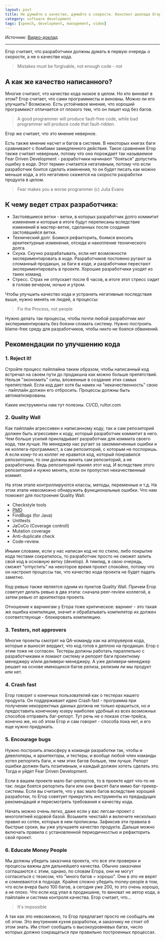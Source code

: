 ```yaml
---
layout: post
title: Не думайте о качестве, думайте о скорости. Конспект доклада Егора Бугаенко
category: software development
tags: [speech, development, management, video]
---
```


Источник: [Видео-доклад](https://www.youtube.com/watch?v=jFSSV1pdZTw)

---

Егор считает, что разработчики должны думать в первую очередь о скорости, а не о качестве кода.

> Mistakes must be forgivable, not enough code - not

## А как же качество написанного?

Многие считают, что качество кода низкое в целом. Но кто виноват в этом? Егор считает, что сами программисты и виновны. Можно ли его улучшить? Возможно. Есть устойчивое мнение, что хороший программист отличается от плохого тем, что он пишет код без багов.

> A good programmer will produce fault-free code, while bad programmer will produce code that fault-ridden.

Егор же считает, что это мнение неверное.

Есть также мнение насчет и багов в системе. В некоторых книгах баги сравнивают с бомбами замедленного действия. Такое сравнение Егор также считает неверным, потому что оно порождает так называемое Fear Driven Development - разработчики начинают "бояться" допустить ошибку в коде. Этот термин считается негативным, потому что если разработчик боится сделать изменения, то он будет писать как можно меньше кода, а это негативно скажется на скорости разработки продукта в целом.

> Fear makes you a worse programmer (c) Julia Evans

## К чему ведет страх разработчика:

- Застоявшиеся ветки - ветки, в которых разработчик долго коммитит изменения и которые в итоге будут переписаны вследствие изменений в мастер-ветке, сделанных после создания застоявшийся ветки.
- Технический долг. Боимся рефакторить, боимся вносить архитектурные изменения, отсюда и накопление технического долга.
- Скука. Скучно разрабатывать, если нет возможности экспериментировать в коде. Разработчиков постоянно ругают за сломанный продакшн, за баги в коде, и разработчики перестают экспериментировать в проекте. Хорошие разработчики уходят из таких команд
- Стресс. Страх не отпускает после 6 часов, в итоге этот стресс сидит в голове вечером, ночью и утром.

Чтобы улучшить качество кода и устранить негативные последствия выше, нужно менять не людей, а процессы:

> Fix the Process, not people

Нужно делать так процессы, чтобы почти любой разработчик мог экспериментировать без боязни сломать систему. Нужно построить blame-free среду для разработчиков, чтобы никто не боялся обвинений.

## Рекомендации по улучшению кода

### 1. Reject it!

Стройте процесс пайплайна таким образом, чтобы написанный код встречал на своем пути до продакшна как можно больше препятствий. Нельзя "экономить" силы, вложенные в создание этих самых препятствий. Если код дает хотя бы намек на "некачественность" свою - пайплайн должен его отбросить. Процессы должны быть автоматизированы.

Какие инструменты нам тут полезны. CI/CD, rultor.com

### 2. Quality Wall

Как пайплайн агрессивен к написанному коду, так и сам репозиторий должен быть агрессивен к коду, который разработчик коммитит в него. Чем больше усилий прикладывает разработчик для коммита своего кода, тем лучше. Не менеджер нас ругает за закоммиченные ошибки и не коллега-программист, а сам репозиторий, с которым не поспоришь. А если кому-то из коллег не нравится код, который понравился репозиторию, то они должны винить сам репозиторий, а не разработчика. Ведь репозиторий принял этот код. И вследствие этого репозиторий и нужно менять, если он пропустил некачественный коммит.

На этом этапе контроллируются классы, методы, переменные и т.д. На этом этапе невозможно обнаружить функциональные ошибки. Что нам поможет для построения Quality Wall:

- Checkstyle tools
- [PMD](https://pmd.github.io/)
- FindBugs (for Java)
- Unittests
- JaCoCo (Coverage controll)
- Mutation coverage
- Anti-duplicate check
- Code-review.

Иными словами, если у нас написан код не по стилю, либо покрытие кода тестами сократилось, то разработчик просто не сможет залить свой код в основную ветку (develop). А тимлид, в свою очередь, сможет "отпустить" на некоторое время проект спокойно, потому что он настроил процессы так, что качество кода проекта не будет падать заметно.

Код-ревью также является одним из пунктов Quality Wall. Причем Егор советует делать ревью в два этапа: сначала peer-review коллегой, а затем ревью от архитектора проекта.

Отношение к варнингам у Егора тоже критическое: варнинг - это такая же ошибка компиляции, значит и обрабатывать компилятор их должен соответствующе - блокировать компиляцию.

### 3. Testers, not approvers

Многие проекты смотрят на QA-команду как на аппруверов кода, которые и выносят вердикт, что код готов к деплою на продакшн. Егор с этим тоже не согласен. Тестеры должны работать параллельно с разработчиками и ломают систему и репорят баги проектному менеджеру и/или деливери-менеджеру. А уже деливери-менеджер решает на основе имеющихся багов релиза, релизим ли мы продукт или нет.

### 4. Crash fast

Егор говорит о конечных пользователей как о тестерах нашего продукта. Он поддерживает идею Crash fast - программа при получении некорректных данных должна не только крашиться, но и предоставить конечному юзеру наиболее удобный из всех возможных способов отправить баг-репорт. Тут речь не о показе стэк-трейса, конечно же, но об этом Егор и сам говорит - способа пока нет, и его еще нужно придумать.

### 5. Encourage bugs

Нужно построить атмосферу в команде разработки так, чтобы и девелоперы, и архитекторы, и тестеры, и вообще любой член команды хотел репортить баги, и чем этих багов больше, тем лучше. Репорт ошибки должен быть позитивным, и каждый должен хотеть сделать это. Тогда и уйдет Fear Driven Development.

Если в вашем проекте мало баг-репортов, то в проекте идет что-то не так: люди боятся репортить баги или они фиксят баги мимо баг-трекер-системы. Если вы считаете, что у вас мало багов вследствие хорошей разработки, то Егор советует прикрутить инструменты из предыдущих рекомендаций и пересмотреть требования к качеству кода.

Начать можно очень легко, даже если у вас легсаи-проект с многолетней кодовой базой. Возьмите чекстайл и включите несколько правил из сотен, которые в нем прописаны. Зафиксив эти правила в быстрые сроки, вы уже улучшаете качество продукта. Дальше можно включать правила с установленной периодичностью и рефакторить свой проект.

### 6. Educate Money People

Мы должны убедить заказчика проекта, что все эти проверки и процессы важны для дальнейшего качества. Обычно заказчики соглашаются с этим, однако, по словам Егора, они не могут согласиться с тезисом, что "много багов = хорошо". Они в это не верят и сомневаются в подходе. Крайне сложно убедить money-people в том, что если вчера было 100 багов, а сегодня уже 200, то это очень хорошо, а не плохо. Что если код упал в продакшене, то виноват не автор кода, а пайплайн и система контроля качества. Егор считает, что...

> It's impossible

А так как это невозможно, то Егор предлагает просто не сообщать им об этом. Это внутренняя кухня разработки, и заказчику не стоит об этом знать. Им стоит сообщать о высокоуровневых багах, число которых должно сокращаться при правильно построенных процессах.
